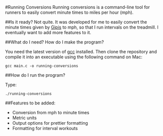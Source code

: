 #Running Conversions
Running conversions is a command-line tool for runners to easily convert minute times to miles per hour (mph).

##Is it ready?
Not quite. It was developed for me to easily convert the minute times given by [Gipis](gip.is "Gipis app link") to mph, so that I run intervals on the treadmill. I eventually want to add more features to it.

##What do I need? How do I make the program?

You need the latest version of [gcc](gcc.gnu.org "gcc link") installed. Then clone the repository and compile it into an executable using the following command on Mac:

    gcc main.c -o running-conversions

##How do I run the program?

Type:

    ./running-conversions

##Features to be added:

* Conversion from mph to minute times
* Metric units
* Output options for prettier formatting
* Formatting for interval workouts